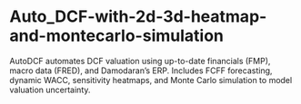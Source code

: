 # Auto_DCF-with-2d-3d-heatmap-and-montecarlo-simulation
AutoDCF automates DCF valuation using up-to-date financials (FMP), macro data (FRED), and Damodaran’s ERP. Includes FCFF forecasting, dynamic WACC, sensitivity heatmaps, and Monte Carlo simulation to model valuation uncertainty.
